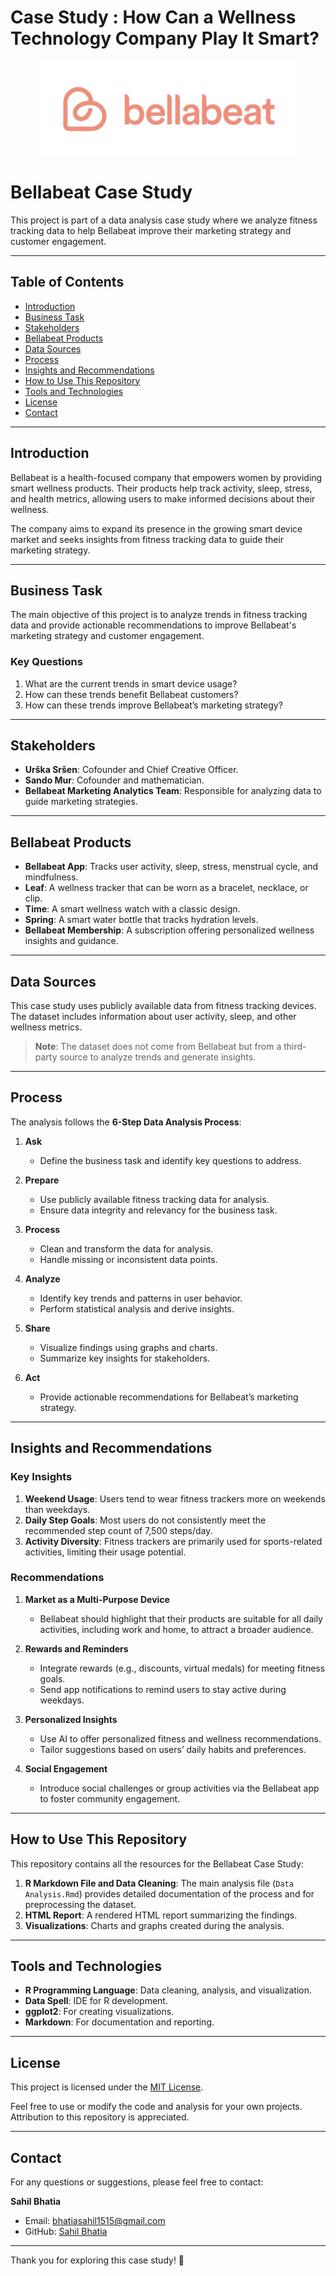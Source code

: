 # Case Study : How Can a Wellness Technology Company Play It Smart?

<p align="center">
    <img src="Bellabeat.png" alt="Bellabeat">
</p>

# Bellabeat Case Study

This project is part of a data analysis case study where we analyze fitness tracking data to help Bellabeat improve their marketing strategy and customer engagement.

---

## Table of Contents

- [Introduction](#introduction)
- [Business Task](#business-task)
- [Stakeholders](#stakeholders)
- [Bellabeat Products](#bellabeat-products)
- [Data Sources](#data-sources)
- [Process](#process)
- [Insights and Recommendations](#insights-and-recommendations)
- [How to Use This Repository](#how-to-use-this-repository)
- [Tools and Technologies](#tools-and-technologies)
- [License](#license)
- [Contact](#contact)

---

## Introduction

Bellabeat is a health-focused company that empowers women by providing smart wellness products. Their products help track activity, sleep, stress, and health metrics, allowing users to make informed decisions about their wellness.

The company aims to expand its presence in the growing smart device market and seeks insights from fitness tracking data to guide their marketing strategy.

---

## Business Task

The main objective of this project is to analyze trends in fitness tracking data and provide actionable recommendations to improve Bellabeat's marketing strategy and customer engagement.

### **Key Questions**

1. What are the current trends in smart device usage?
2. How can these trends benefit Bellabeat customers?
3. How can these trends improve Bellabeat’s marketing strategy?

---

## Stakeholders

- **Urška Sršen**: Cofounder and Chief Creative Officer.
- **Sando Mur**: Cofounder and mathematician.
- **Bellabeat Marketing Analytics Team**: Responsible for analyzing data to guide marketing strategies.

---

## Bellabeat Products

- **Bellabeat App**: Tracks user activity, sleep, stress, menstrual cycle, and mindfulness.
- **Leaf**: A wellness tracker that can be worn as a bracelet, necklace, or clip.
- **Time**: A smart wellness watch with a classic design.
- **Spring**: A smart water bottle that tracks hydration levels.
- **Bellabeat Membership**: A subscription offering personalized wellness insights and guidance.

---

## Data Sources

This case study uses publicly available data from fitness tracking devices. The dataset includes information about user activity, sleep, and other wellness metrics.

> **Note**: The dataset does not come from Bellabeat but from a third-party source to analyze trends and generate insights.

---

## Process

The analysis follows the **6-Step Data Analysis Process**:

1. **Ask**
    - Define the business task and identify key questions to address.

2. **Prepare**
    - Use publicly available fitness tracking data for analysis.
    - Ensure data integrity and relevancy for the business task.

3. **Process**
    - Clean and transform the data for analysis.
    - Handle missing or inconsistent data points.

4. **Analyze**
    - Identify key trends and patterns in user behavior.
    - Perform statistical analysis and derive insights.

5. **Share**
    - Visualize findings using graphs and charts.
    - Summarize key insights for stakeholders.

6. **Act**
    - Provide actionable recommendations for Bellabeat’s marketing strategy.

---

## Insights and Recommendations

### **Key Insights**

1. **Weekend Usage**: Users tend to wear fitness trackers more on weekends than weekdays.
2. **Daily Step Goals**: Most users do not consistently meet the recommended step count of 7,500 steps/day.
3. **Activity Diversity**: Fitness trackers are primarily used for sports-related activities, limiting their usage potential.

### **Recommendations**

1. **Market as a Multi-Purpose Device**
    - Bellabeat should highlight that their products are suitable for all daily activities, including work and home, to attract a broader audience.

2. **Rewards and Reminders**
    - Integrate rewards (e.g., discounts, virtual medals) for meeting fitness goals.
    - Send app notifications to remind users to stay active during weekdays.

3. **Personalized Insights**
    - Use AI to offer personalized fitness and wellness recommendations.
    - Tailor suggestions based on users’ daily habits and preferences.

4. **Social Engagement**
    - Introduce social challenges or group activities via the Bellabeat app to foster community engagement.

---

## How to Use This Repository

This repository contains all the resources for the Bellabeat Case Study:

1. **R Markdown File and Data Cleaning**: The main analysis file (`Data Analysis.Rmd`) provides detailed documentation of the process and for preprocessing the dataset.
2. **HTML Report**: A rendered HTML report summarizing the findings.
3. **Visualizations**: Charts and graphs created during the analysis.

---

## Tools and Technologies

- **R Programming Language**: Data cleaning, analysis, and visualization.
- **Data Spell**: IDE for R development.
- **ggplot2**: For creating visualizations.
- **Markdown**: For documentation and reporting.

---

## License

This project is licensed under the [MIT License](LICENSE).

Feel free to use or modify the code and analysis for your own projects. Attribution to this repository is appreciated.

---

## Contact

For any questions or suggestions, please feel free to contact:

**Sahil Bhatia**
- Email: [bhatiasahil1515@gmail.com](mailto:bhatiasahil1515@gmail.com)
- GitHub: [Sahil Bhatia](https://github.com/itssahilwhat)

---

Thank you for exploring this case study! 🚀
